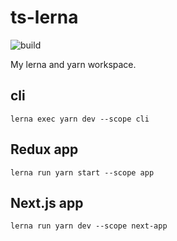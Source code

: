 # ts-lerna

![build](https://github.com/heavenshell/ts-lerna/workflows/build/badge.svg)

My lerna and yarn workspace.

## cli

```console
lerna exec yarn dev --scope cli
```

## Redux app

```console
lerna run yarn start --scope app
```

## Next.js app

```console
lerna run yarn dev --scope next-app
```
